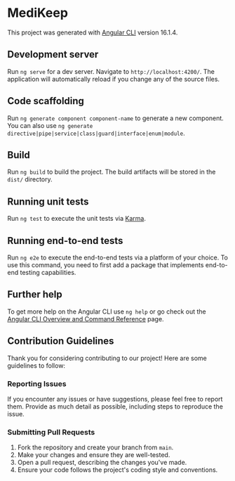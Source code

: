 # MediKeep

This project was generated with [Angular CLI](https://github.com/angular/angular-cli) version 16.1.4.

## Development server

Run `ng serve` for a dev server. Navigate to `http://localhost:4200/`. The application will automatically reload if you change any of the source files.

## Code scaffolding

Run `ng generate component component-name` to generate a new component. You can also use `ng generate directive|pipe|service|class|guard|interface|enum|module`.

## Build

Run `ng build` to build the project. The build artifacts will be stored in the `dist/` directory.

## Running unit tests

Run `ng test` to execute the unit tests via [Karma](https://karma-runner.github.io).

## Running end-to-end tests

Run `ng e2e` to execute the end-to-end tests via a platform of your choice. To use this command, you need to first add a package that implements end-to-end testing capabilities.

## Further help

To get more help on the Angular CLI use `ng help` or go check out the [Angular CLI Overview and Command Reference](https://angular.io/cli) page.

## Contribution Guidelines

Thank you for considering contributing to our project! Here are some guidelines to follow:

### Reporting Issues

If you encounter any issues or have suggestions, please feel free to report them. Provide as much detail as possible, including steps to reproduce the issue.

### Submitting Pull Requests

1. Fork the repository and create your branch from `main`.
2. Make your changes and ensure they are well-tested.
3. Open a pull request, describing the changes you've made.
4. Ensure your code follows the project's coding style and conventions.
